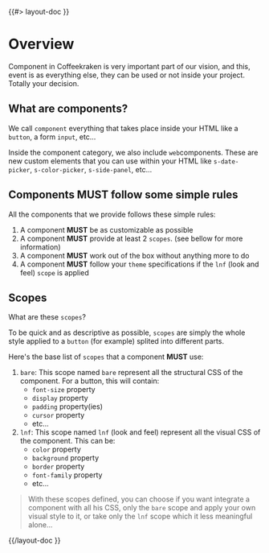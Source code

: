 <!--
/**
 * @name            Overview
 * @namespace       doc.components
 * @type            Markdown
 * @platform        md
 * @status          stable
 * @menu            Documentation / Components           /doc/components/overview
 *
 * @since           2.0.0
 * @author    Olivier Bossel <olivier.bossel@gmail.com> (https://olivierbossel.com)
 */
-->

{{#> layout-doc }}

# Overview

Component in Coffeekraken is very important part of our vision, and this, event is as everything else, they can be used or not inside your project. Totally your decision.

## What are components?

We call `component` everything that takes place inside your HTML like a `button`, a form `input`, etc...

Inside the component category, we also include `web`components. These are new custom elements that you can use within your HTML like `s-date-picker`, `s-color-picker`, `s-side-panel`, etc...

## Components MUST follow some simple rules

All the components that we provide follows these simple rules:

1. A component **MUST** be as customizable as possible
2. A component **MUST** provide at least 2 `scopes`. (see bellow for more information)
3. A component **MUST** work out of the box without anything more to do
4. A component **MUST** follow your `theme` specifications if the `lnf` (look and feel) `scope` is applied

## Scopes

What are these `scopes`?

To be quick and as descriptive as possible, `scopes` are simply the whole style applied to a `button` (for example) splited into different parts.

Here's the base list of `scopes` that a component **MUST** use:

1. `bare`: This scope named `bare` represent all the structural CSS of the component. For a button, this will contain:
    - `font-size` property
    - `display` property
    - `padding` property(ies)
    - `cursor` property
    - etc...
2. `lnf`: This scope named `lnf` (look and feel) represent all the visual CSS of the component. This can be:
    - `color` property
    - `background` property
    - `border` property
    - `font-family` property
    - etc...

> With these scopes defined, you can choose if you want integrate a component with all his CSS, only the `bare` scope and apply your own visual style to it, or take only the `lnf` scope which it less meaningful alone...

{{/layout-doc }}
